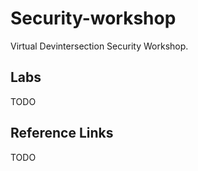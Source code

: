 # Security-workshop

Virtual Devintersection Security Workshop.

## Labs

TODO

## Reference Links

TODO
